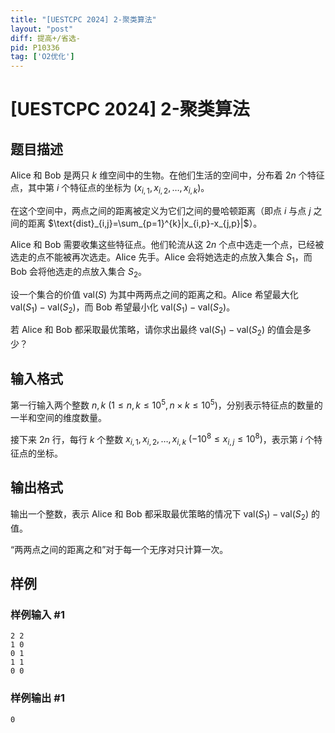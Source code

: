 ```yaml
---
title: "[UESTCPC 2024] 2-聚类算法"
layout: "post"
diff: 提高+/省选-
pid: P10336
tag: ['O2优化']
---
```

# [UESTCPC 2024] 2-聚类算法
## 题目描述

Alice 和 Bob 是两只 $k$ 维空间中的生物。在他们生活的空间中，分布着 $2n$ 个特征点，其中第 $i$ 个特征点的坐标为 $(x_{i,1},x_{i,2},\ldots,x_{i,k})$。

在这个空间中，两点之间的距离被定义为它们之间的曼哈顿距离（即点 $i$ 与点 $j$ 之间的距离 $\text{dist}_{i,j}=\sum_{p=1}^{k}|x_{i,p}-x_{j,p}|$）。

Alice 和 Bob 需要收集这些特征点。他们轮流从这 $2n$ 个点中选走一个点，已经被选走的点不能被再次选走。Alice 先手。Alice 会将她选走的点放入集合 $S_1$，而 Bob 会将他选走的点放入集合 $S_2$。

设一个集合的价值 $\text{val}(S)$ 为其中两两点之间的距离之和。Alice 希望最大化 $\text{val}(S_1)-\text{val}(S_2)$，而 Bob 希望最小化 $\text{val}(S_1)-\text{val}(S_2)$。

若 Alice 和 Bob 都采取最优策略，请你求出最终 $\text{val}(S_1)-\text{val}(S_2)$ 的值会是多少？
## 输入格式

第一行输入两个整数 $n,k$ $(1\leq n,k\leq 10^5,n\times k\leq 10^5)$，分别表示特征点的数量的一半和空间的维度数量。

接下来 $2n$ 行，每行 $k$ 个整数 $x_{i,1},x_{i,2},\ldots,x_{i,k}$ $(-10^8\leq x_{i,j}\leq 10^8)$，表示第 $i$ 个特征点的坐标。
## 输出格式

输出一个整数，表示 Alice 和 Bob 都采取最优策略的情况下 $\text{val}(S_1)-\text{val}(S_2)$ 的值。

“两两点之间的距离之和”对于每一个无序对只计算一次。
## 样例

### 样例输入 #1
```
2 2
1 0
0 1
1 1
0 0
```
### 样例输出 #1
```
0
```
